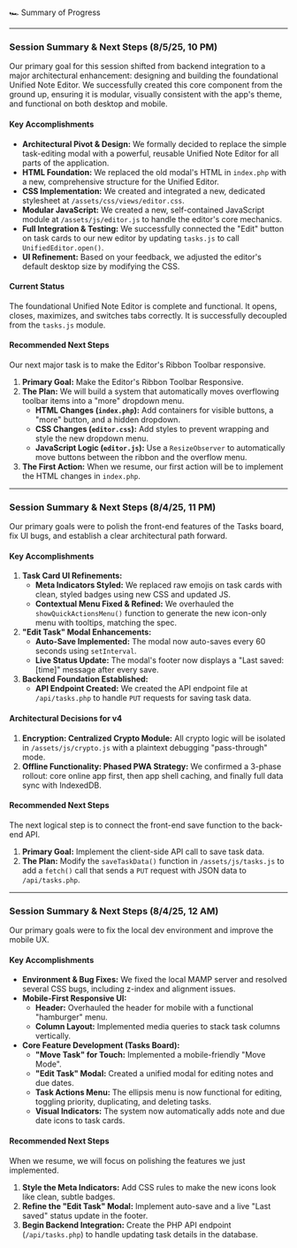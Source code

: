 🏎️ Summary of Progress

---
### Session Summary & Next Steps (8/5/25, 10 PM)

Our primary goal for this session shifted from backend integration to a major
architectural enhancement: designing and building the foundational Unified Note
Editor. We successfully created this core component from the ground up, ensuring
it is modular, visually consistent with the app's theme, and functional on both
desktop and mobile.

#### Key Accomplishments
* **Architectural Pivot & Design:** We formally decided to replace the simple
	task-editing modal with a powerful, reusable Unified Note Editor for all
	parts of the application.
* **HTML Foundation:** We replaced the old modal's HTML in `index.php` with a new,
	comprehensive structure for the Unified Editor.
* **CSS Implementation:** We created and integrated a new, dedicated stylesheet at
	`/assets/css/views/editor.css`.
* **Modular JavaScript:** We created a new, self-contained JavaScript module at
	`/assets/js/editor.js` to handle the editor's core mechanics.
* **Full Integration & Testing:** We successfully connected the "Edit" button on
	task cards to our new editor by updating `tasks.js` to call
	`UnifiedEditor.open()`.
* **UI Refinement:** Based on your feedback, we adjusted the editor's default
	desktop size by modifying the CSS.

#### Current Status
The foundational Unified Note Editor is complete and functional. It opens, closes,
maximizes, and switches tabs correctly. It is successfully decoupled from the
`tasks.js` module.

#### Recommended Next Steps
Our next major task is to make the Editor's Ribbon Toolbar responsive.
1.  **Primary Goal:** Make the Editor's Ribbon Toolbar Responsive.
2.  **The Plan:** We will build a system that automatically moves overflowing
	toolbar items into a "more" dropdown menu.
	* **HTML Changes (`index.php`):** Add containers for visible buttons, a "more"
		button, and a hidden dropdown.
	* **CSS Changes (`editor.css`):** Add styles to prevent wrapping and style the
		new dropdown menu.
	* **JavaScript Logic (`editor.js`):** Use a `ResizeObserver` to automatically
		move buttons between the ribbon and the overflow menu.
3.  **The First Action:** When we resume, our first action will be to implement the
	HTML changes in `index.php`.

---
### Session Summary & Next Steps (8/4/25, 11 PM)

Our primary goals were to polish the front-end features of the Tasks board, fix
UI bugs, and establish a clear architectural path forward.

#### Key Accomplishments
1.  **Task Card UI Refinements:**
	* **Meta Indicators Styled:** We replaced raw emojis on task cards with clean,
		styled badges using new CSS and updated JS.
	* **Contextual Menu Fixed & Refined:** We overhauled the `showQuickActionsMenu()`
		function to generate the new icon-only menu with tooltips, matching the
		spec.
2.  **"Edit Task" Modal Enhancements:**
	* **Auto-Save Implemented:** The modal now auto-saves every 60 seconds using
		`setInterval`.
	* **Live Status Update:** The modal's footer now displays a "Last saved: [time]"
		message after every save.
3.  **Backend Foundation Established:**
	* **API Endpoint Created:** We created the API endpoint file at `/api/tasks.php`
		to handle `PUT` requests for saving task data.

#### Architectural Decisions for v4
1.  **Encryption: Centralized Crypto Module:** All crypto logic will be isolated in
	`/assets/js/crypto.js` with a plaintext debugging "pass-through" mode.
2.  **Offline Functionality: Phased PWA Strategy:** We confirmed a 3-phase rollout:
	core online app first, then app shell caching, and finally full data sync
	with IndexedDB.

#### Recommended Next Steps
The next logical step is to connect the front-end save function to the back-end API.
1.  **Primary Goal:** Implement the client-side API call to save task data.
2.  **The Plan:** Modify the `saveTaskData()` function in `/assets/js/tasks.js` to
	add a `fetch()` call that sends a `PUT` request with JSON data to
	`/api/tasks.php`.

---
### Session Summary & Next Steps (8/4/25, 12 AM)

Our primary goals were to fix the local dev environment and improve the mobile UX.

#### Key Accomplishments
* **Environment & Bug Fixes:** We fixed the local MAMP server and resolved several
	CSS bugs, including z-index and alignment issues.
* **Mobile-First Responsive UI:**
	* **Header:** Overhauled the header for mobile with a functional "hamburger" menu.
	* **Column Layout:** Implemented media queries to stack task columns vertically.
* **Core Feature Development (Tasks Board):**
	* **"Move Task" for Touch:** Implemented a mobile-friendly "Move Mode".
	* **"Edit Task" Modal:** Created a unified modal for editing notes and due dates.
	* **Task Actions Menu:** The ellipsis menu is now functional for editing,
		toggling priority, duplicating, and deleting tasks.
	* **Visual Indicators:** The system now automatically adds note and due date
		icons to task cards.

#### Recommended Next Steps
When we resume, we will focus on polishing the features we just implemented.
1.  **Style the Meta Indicators:** Add CSS rules to make the new icons look like
	clean, subtle badges.
2.  **Refine the "Edit Task" Modal:** Implement auto-save and a live "Last saved"
	status update in the footer.
3.  **Begin Backend Integration:** Create the PHP API endpoint (`/api/tasks.php`) to
	handle updating task details in the database.
